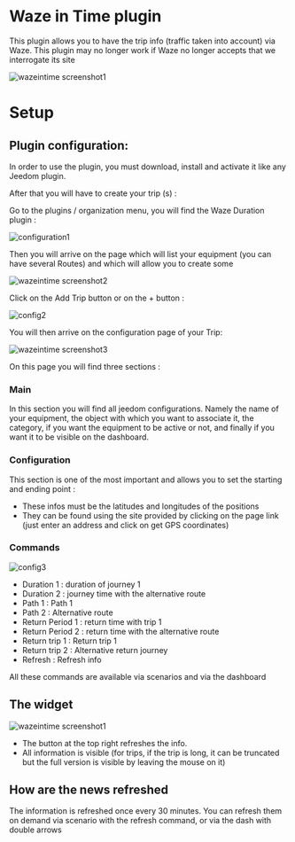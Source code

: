 # Waze in Time plugin 

This plugin allows you to have the trip info (traffic taken into account) via Waze. This plugin may no longer work if Waze no longer accepts that we interrogate its site

![wazeintime screenshot1](../images/wazeintime_screenshot1.jpg)

# Setup 

## Plugin configuration: 

In order to use the plugin, you must download, install and activate it like any Jeedom plugin.

After that you will have to create your trip (s) :

Go to the plugins / organization menu, you will find the Waze Duration plugin :

![configuration1](../images/configuration1.jpg)

Then you will arrive on the page which will list your equipment (you can have several Routes) and which will allow you to create some

![wazeintime screenshot2](../images/wazeintime_screenshot2.jpg)

Click on the Add Trip button or on the + button :

![config2](../images/config2.jpg)

You will then arrive on the configuration page of your Trip:

![wazeintime screenshot3](../images/wazeintime_screenshot3.jpg)

On this page you will find three sections :

### Main

In this section you will find all jeedom configurations. Namely the name of your equipment, the object with which you want to associate it, the category, if you want the equipment to be active or not, and finally if you want it to be visible on the dashboard.

### Configuration

This section is one of the most important and allows you to set the starting and ending point :

-   These infos must be the latitudes and longitudes of the positions
-   They can be found using the site provided by clicking on the page link (just enter an address and click on get GPS coordinates)

### Commands

![config3](../images/config3.jpg)

-   Duration 1 : duration of journey 1
-   Duration 2 : journey time with the alternative route
-   Path 1 : Path 1
-   Path 2 : Alternative route
-   Return Period 1 : return time with trip 1
-   Return Period 2 : return time with the alternative route
-   Return trip 1 : Return trip 1
-   Return trip 2 : Alternative return journey
-   Refresh : Refresh info

All these commands are available via scenarios and via the dashboard

## The widget

![wazeintime screenshot1](../images/wazeintime_screenshot1.jpg)

-   The button at the top right refreshes the info.
-   All information is visible (for trips, if the trip is long, it can be truncated but the full version is visible by leaving the mouse on it)

## How are the news refreshed

The information is refreshed once every 30 minutes. You can refresh them on demand via scenario with the refresh command, or via the dash with double arrows
